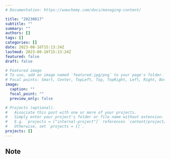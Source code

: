 ```yaml
---
# Documentation: https://wowchemy.com/docs/managing-content/

title: "20230817"
subtitle: ""
summary: ""
authors: []
tags: []
categories: []
date: 2023-08-16T15:13:24Z
lastmod: 2023-08-16T15:13:24Z
featured: false
draft: false

# Featured image
# To use, add an image named `featured.jpg/png` to your page's folder.
# Focal points: Smart, Center, TopLeft, Top, TopRight, Left, Right, BottomLeft, Bottom, BottomRight.
image:
  caption: ""
  focal_point: ""
  preview_only: false

# Projects (optional).
#   Associate this post with one or more of your projects.
#   Simply enter your project's folder or file name without extension.
#   E.g. `projects = ["internal-project"]` references `content/project/deep-learning/index.md`.
#   Otherwise, set `projects = []`.
projects: []
---
```


## Note


